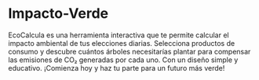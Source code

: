 # Impacto-Verde
EcoCalcula es una herramienta interactiva que te permite calcular el impacto ambiental de tus elecciones diarias. Selecciona productos de consumo y descubre cuántos árboles necesitarías plantar para compensar las emisiones de CO₂ generadas por cada uno. Con un diseño simple y educativo. ¡Comienza hoy y haz tu parte para un futuro más verde!
